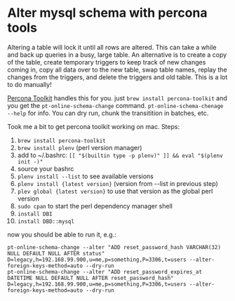 # Alter mysql schema with percona tools

Altering a table will lock it until all rows are altered. This can take a while and back up queries in a busy, large table. An alternative is to create a copy of the table, create temporary triggers to keep track of new changes coming in, copy all data over to the new table, swap table names, replay the changes from the triggers, and delete the triggers and old table. This is a lot to do manually!

[Percona Toolkit](https://www.percona.com/software/database-tools/percona-toolkit) handles this for you. just `brew install percona-toolkit` and you get the `pt-online-schema-change` command. `pt-online-schema-chenage --help` for info. You can dry run, chunk the transitition in batches, etc.

Took me a bit to get percona toolkit working on mac. Steps:
1. `brew install percona-toolkit`
1. `brew install plenv` (perl version manager)
2. add to ~/.bashrc: `[[ "$(builtin type -p plenv)" ]] && eval "$(plenv init -)"`
3. source your bashrc
4. `plenv install --list` to see available versions
5. `plenv install {latest version}` (version from --list in previous step)
6. `plev global {latest version}` to use that version as the global perl version
7. `sudo cpan` to start the perl dependency manager shell
8. `install DBI`
9. `install DBD::mysql`

now you should be able to run it, e.g.:
```
pt-online-schema-change --alter "ADD reset_password_hash VARCHAR(32) NULL DEFAULT NULL AFTER status" D=legacy,h=192.168.99.900,u=me,p=something,P=3306,t=users --alter-foreign-keys-method=auto --dry-run
pt-online-schema-change --alter "ADD reset_password_expires_at DATETIME NULL DEFAULT NULL AFTER reset_password_hash" D=legacy,h=192.168.99.900,u=me,p=something,P=3306,t=users --alter-foreign-keys-method=auto --dry-run
```
